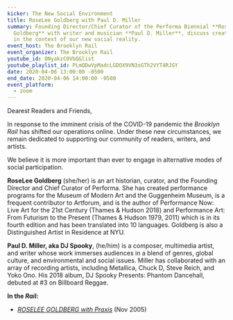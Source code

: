 ```yaml
---
kicker: The New Social Environment
title: RoseLee Goldberg with Paul D. Miller
summary: Founding Director/Chief Curator of the Performa Biennial **RoseLee
  Goldberg** with writer and musician **Paul D. Miller**, discuss creative life
  in the context of our new social reality.
event_host: The Brooklyn Rail
event_organizer: The Brooklyn Rail
youtube_id: ONyakzC0VbQ&list
youtube_playlist_id: PLmQDwVpMadcLGDOX9VN3sGTh2VYT4RJGY
date: 2020-04-06 13:00:00 -0500
end_date: 2020-04-06 14:00:00 -0500
event_platform:
  - zoom
---
```


Dearest Readers and Friends,

In response to the imminent crisis of the COVID-19 pandemic the _Brooklyn Rail_ has shifted our operations online. Under these new circumstances, we remain dedicated to supporting our community of readers, writers, and artists.

We believe it is more important than ever to engage in alternative modes of social participation.

**RoseLee Goldberg**  (she/her) is an art historian, curator, and the Founding Director and Chief Curator of Performa. She has created performance programs for the Museum of Modern Art and the Guggenheim Museum, is a frequent contributor to Artforum, and is the author of Performance Now: Live Art for the 21st Century (Thames & Hudson 2018) and Performance Art: From Futurism to the Present (Thames & Hudson 1979, 2011) which is in its fourth edition and has been translated into 10 languages. Goldberg is also a Distinguished Artist in Residence at NYU.

**Paul D. Miller, aka DJ Spooky**, (he/him) is a composer, multimedia artist, and writer whose work immerses audiences in a blend of genres, global culture, and environmental and social issues. Miller has collaborated with an array of recording artists, including Metallica, Chuck D, Steve Reich, and Yoko Ono. His 2018 album, DJ Spooky Presents: Phantom Dancehall, debuted at #3 on Billboard Reggae.

**In the _Rail_:**

-   [_ROSELEE GOLDBERG with Praxis_](https://brooklynrail.org/2005/11/art/roselee-goldberg-in-conversation-with-pr)  (Nov 2005)